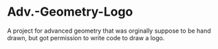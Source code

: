 # Adv.-Geometry-Logo
A project for advanced geometry that was orginally suppose to be hand drawn, but got permission to write code to draw a logo.
